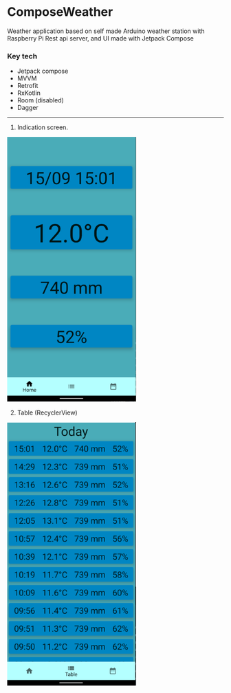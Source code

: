 # ComposeWeather

Weather application based on self made Arduino weather station with Raspberry Pi Rest api server, and UI made with Jetpack Compose

### Key tech
+ Jetpack compose
+ MVVM
+ Retrofit
+ RxKotlin
+ Room (disabled)
+ Dagger


---
1. Indication screen.

<img src="Screenshots/home.png" width="300">

2. Table (RecyclerView)

<img src="Screenshots/table.png" width="300">

